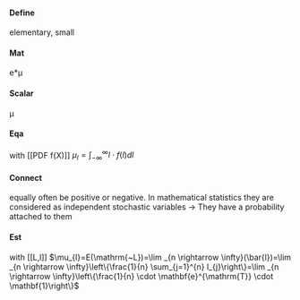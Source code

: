 #### Define
elementary, small


#### Mat
e*μ
#### Scalar
μ

#### Eqa

with [[PDF f(X)]]
$\mu_{l}=\int_{-\infty}^{\infty} l \cdot f(l) d l$
#### Connect
equally often be positive or negative. In mathematical statistics they are considered as independent stochastic variables → They have a probability attached to them

#### Est

with [[L,l]]
$\mu_{l}=E(\mathrm{~L})=\lim _{n \rightarrow \infty}(\bar{l})=\lim _{n \rightarrow \infty}\left\{\frac{1}{n} \sum_{j=1}^{n} l_{j}\right\}=\lim _{n \rightarrow \infty}\left\{\frac{1}{n} \cdot \mathbf{e}^{\mathrm{T}} \cdot \mathbf{1}\right\}$
